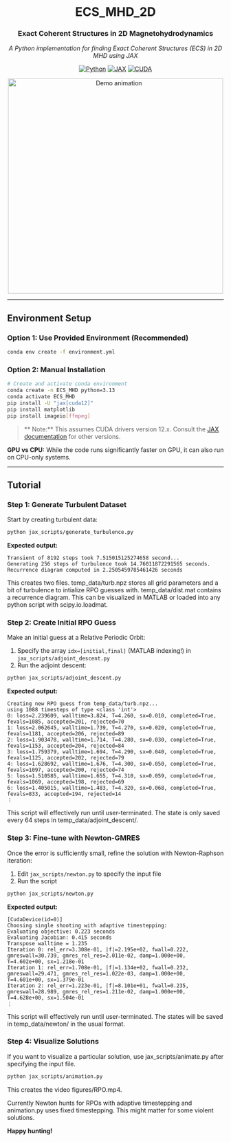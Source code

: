 <div align="center">

# ECS_MHD_2D

### Exact Coherent Structures in 2D Magnetohydrodynamics

*A Python implementation for finding Exact Coherent Structures (ECS) in 2D MHD using JAX*

[![Python](https://img.shields.io/badge/Python-3.13-blue.svg)](https://www.python.org/)
[![JAX](https://img.shields.io/badge/JAX-GPU%20Accelerated-orange.svg)](https://jax.readthedocs.io/)
[![CUDA](https://img.shields.io/badge/CUDA-12.x-green.svg)](https://developer.nvidia.com/cuda-toolkit)

</div>

<p align="center">
  <img src="figures/example.gif" alt="Demo animation" width="500"/>
</p>

<!--
## Table of Contents
- [Quick Start](#-quick-start)
- [Environment Setup](#️-environment-setup)
- [Tutorial](#-tutorial)
- [MATLAB Visualization](#-matlab-visualization)
- [Troubleshooting](#-troubleshooting)
- [Additional Resources](#-additional-resources)
-->
---

## Environment Setup

### Option 1: Use Provided Environment (Recommended)

```bash
conda env create -f environment.yml
```

### Option 2: Manual Installation

```bash
# Create and activate conda environment
conda create -n ECS_MHD python=3.13
conda activate ECS_MHD
pip install -U "jax[cuda12]"
pip install matplotlib
pip install imageio[ffmpeg]
```

> ** Note:** This assumes CUDA drivers version 12.x. Consult the [JAX documentation](https://jax.readthedocs.io/) for other versions.

**GPU vs CPU:** While the code runs significantly faster on GPU, it can also run on CPU-only systems.

---

##  Tutorial

### Step 1: Generate Turbulent Dataset

Start by creating turbulent data:

```bash
python jax_scripts/generate_turbulence.py
```

**Expected output:**
```
Transient of 8192 steps took 7.515015125274658 second...
Generating 256 steps of turbulence took 14.76011872291565 seconds.
Recurrence diagram computed in 2.2505459785461426 seconds
```
This creates two files. 
temp_data/turb.npz stores all grid parameters and a bit of turbulence to intialize RPO guesses with.
temp_data/dist.mat contains a recurrence diagram. This can be visualized in MATLAB or loaded into any python script with scipy.io.loadmat.

### Step 2: Create Initial RPO Guess

Make an initial guess at a Relative Periodic Orbit:

1. Specify the array `idx=[initial,final]` (MATLAB indexing!) in `jax_scripts/adjoint_descent.py`
2. Run the adjoint descent:

```bash
python jax_scripts/adjoint_descent.py
```

**Expected output:**
```
Creating new RPO guess from temp_data/turb.npz...
using 1088 timesteps of type <class 'int'> 
0: loss=2.239609, walltime=3.824, T=4.260, sx=0.010, completed=True, fevals=1085, accepted=201, rejected=70
1: loss=2.062645, walltime=1.739, T=4.270, sx=0.020, completed=True, fevals=1181, accepted=206, rejected=89
2: loss=1.903478, walltime=1.714, T=4.280, sx=0.030, completed=True, fevals=1153, accepted=204, rejected=84
3: loss=1.759379, walltime=1.694, T=4.290, sx=0.040, completed=True, fevals=1125, accepted=202, rejected=79
4: loss=1.628692, walltime=1.676, T=4.300, sx=0.050, completed=True, fevals=1097, accepted=200, rejected=74
5: loss=1.510585, walltime=1.655, T=4.310, sx=0.059, completed=True, fevals=1069, accepted=198, rejected=69
6: loss=1.405015, walltime=1.483, T=4.320, sx=0.068, completed=True, fevals=833, accepted=194, rejected=14
⋮
```
This script will effectively run until user-terminated. The state is only saved every 64 steps in temp_data/adjoint_descent/.


### Step 3: Fine-tune with Newton-GMRES

Once the error is sufficiently small, refine the solution with Newton-Raphson iteration:

1. Edit `jax_scripts/newton.py` to specify the input file
2. Run the script

```bash
python jax_scripts/newton.py
```

**Expected output:**
```
[CudaDevice(id=0)]
Choosing single shooting with adaptive timestepping:
Evaluating objective: 0.223 seconds
Evaluating Jacobian: 0.415 seconds
Transpose walltime = 1.235
Iteration 0: rel_err=3.308e-01, |f|=2.195e+02, fwall=0.222, gmreswall=30.739, gmres_rel_res=2.011e-02, damp=1.000e+00, T=4.602e+00, sx=1.218e-01
Iteration 1: rel_err=1.708e-01, |f|=1.134e+02, fwall=0.232, gmreswall=29.471, gmres_rel_res=1.022e-03, damp=1.000e+00, T=4.601e+00, sx=1.379e-01
Iteration 2: rel_err=1.223e-01, |f|=8.101e+01, fwall=0.235, gmreswall=28.989, gmres_rel_res=1.211e-02, damp=1.000e+00, T=4.628e+00, sx=1.504e-01
⋮
```
This script will effectively run until user-terminated. The states will be saved in temp_data/newton/ in the usual format.


### Step 4: Visualize Solutions

If you want to visualize a particular solution, use jax_scripts/animate.py after specifying the input file.
```bash
python jax_scripts/animation.py
```
This creates the video figures/RPO.mp4.

Currently Newton hunts for RPOs with adaptive timestepping and animation.py uses fixed timestepping. This might matter for some violent solutions.

**Happy hunting!**


<div align="center">


</div>
